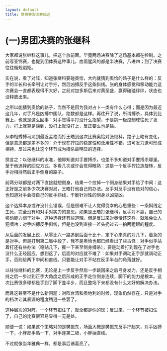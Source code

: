 ```yaml
---
layout: default
title: 世锦赛淘汰赛综述
---
```


# (一)男团决赛的张继科

大家都说张继科这事儿，把这个放前面。毕竟两场决赛除了这场基本都在控制。之前写亚锦赛，也提到团体赛这种事儿，血雨腥风的都是半决赛，八进四；到了决赛往往循规蹈矩。

实在说，看了对阵，知道张继科要碰奥恰，大约就猜到奥恰的路子是什么样的：反手的半长和长牵制让对手拧，然后凶搏反手这条斜线。张的身体感觉和移动能力这次赛会一直都表现得不大好，之前对加多斯后来对黄圣盛，赢得磕磕绊绊，状态也没释放出来。

之所以能猜到奥恰的路子，当然不是因为我对占卜一类有什么心得；而是因为最近这几年，对手凡是凶搏中国队，路数都是这样。再往开了说，所谓搏杀，具体到比赛上，也就是这么回事：对手觉得平打没什么指望，于是挑一板控制球往死了发力，打上就算是赚到，没打上就没打上，反正要么也是输。

从李相秀搏马龙到最近孟格而打王皓到这次比赛奥恰对张继科，路子上略有变化，但是意思都是差不多的：介于现在拧拉的稳定性和泛用性不错，进可发力退可形成相持，反过来也让这个环节成为搏杀最明显的选择。

换言之：以张继科的水准，他即知道对手要搏杀，也差不多知道对手要搏杀哪里。至于他选择的回应方式，多看几次或许会觉得眼熟：这是一个反手拧拉造旋转，反手对相持然后正手侧身的路子。

前两分球都是对两下直接就想侧身，结果一个拉掉一个侧身结果对手给了中间：这正好是之前多少次决赛对局，王皓打他自己的办法。反手对反手没有绝对的信心，也知道对手会搏自己的反手斜线，干脆针对性的侧身以凶克凶。

这个选择本身或许没什么错误，但是很难不让人觉得侥幸的心思重些：一条斜线定生死，完全没有和对手对实力的意思。如果是王皓打张继科，反手对不赢，自己的移动能力弱于对手，这种选择还有些道理。但是反过来对奥恰还这样，就难免让人犯嘀咕：对手凶搏反手斜线，但是也没到直接一斧头扔过去一拍两瞪眼的程度。

从后面的发展上说，从零比六一路追到后面十比十，定下心来真的对几下，着急的是对手。但是打到第二局中段了，我不是奥恰也都已经看出了些古怪：对手似乎站着打还有些办法（稳贴几下，撕一下甚至侧身搏杀），要是动着打到现在了对手也没什么正经回应。想到这了，后面的对应就不难了：如果对手调动正手那就调动正手，否则给两下中间和直线。只要能让对手不站在反手半台的角落就好。

以往张继科的比赛，无论是上一步反手然后一步跳回来之后弓身发力，还是反手相持之后一步过到正手大角度之后形成的正手走位侧身连续，脚下的能力是根本。这次比赛很多球都是手到了脚下差半步，而且整场下来都没有什么太好的解决办法。

而且这甚至不是什么新问题：对阵台湾和奥地利的时候，现象仍然存在，只是对手的档次让其暴漏的程度稍逊一些罢了。

这种层次的对阵，一个环节扣住了，就全都是你的球；反过来，一个环节被扣住了，自己的比赛很容易显得一无是处。

顺便一说：如果这个策略对的是樊振东，场面大概是樊振东反手拧起来，对手凶搏一下，小胖反手贴一下，对手连第二板，小胖抽直线。

不过就像当年雅典一样，都是事后诸葛亮了。
